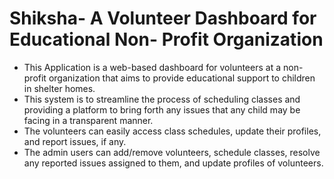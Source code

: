 # Shiksha- A Volunteer Dashboard for Educational Non- Profit Organization

- This Application is a web-based dashboard for volunteers at a non-profit organization that aims to provide educational support to children in shelter homes.
- This system is to streamline the process of scheduling classes and providing a platform to bring forth any issues that any child may be facing in a transparent manner.
- The volunteers can easily access class schedules, update their profiles, and report issues, if any.
- The admin users can add/remove volunteers, schedule classes, resolve any reported issues assigned to them, and update profiles of volunteers.



